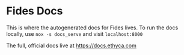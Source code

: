 # Fides Docs

This is where the autogenerated docs for Fides lives. To run the docs locally, use `nox -s docs_serve` and visit `localhost:8000`

The full, official docs live at https://docs.ethyca.com
